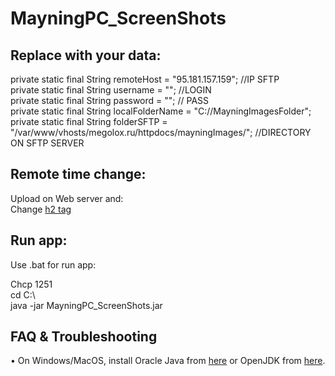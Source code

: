 # MayningPC_ScreenShots

## Replace with your data:

private static final String remoteHost = "95.181.157.159"; //IP SFTP <br>
private static final String username = ""; //LOGIN <br>
private static final String password = ""; // PASS <br>
private static final String localFolderName = "C://MayningImagesFolder"; <br>
private static final String folderSFTP = "/var/www/vhosts/megolox.ru/httpdocs/mayningImages/"; //DIRECTORY ON SFTP SERVER <br>

## Remote time change:
Upload on Web server and: <br>
Change [h2 tag](https://github.com/megoRU/MayningPC_ScreenShots/blob/5145292afde4f62e601c3ba4358f898e83b91335/index.html#L9) <br>

## Run app:
Use .bat for run app:

Chcp 1251 <br>
cd C:\ <br>
java -jar MayningPC_ScreenShots.jar <br>

## FAQ & Troubleshooting

• On Windows/MacOS, install Oracle Java from [here](https://www.oracle.com/java/technologies/javase-downloads.html) or OpenJDK from [here](https://adoptopenjdk.net/).
